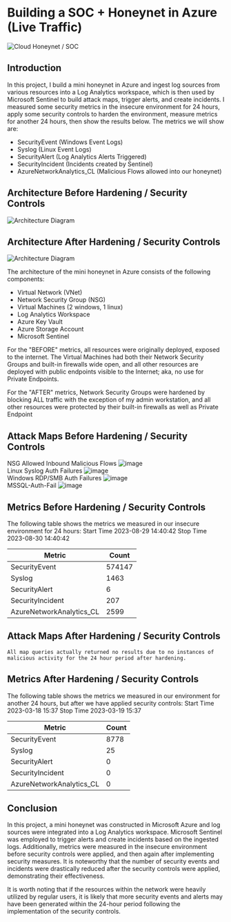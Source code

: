 # Building a SOC + Honeynet in Azure (Live Traffic)
![Cloud Honeynet / SOC](https://i.imgur.com/ZWxe03e.jpg)

## Introduction

In this project, I build a mini honeynet in Azure and ingest log sources from various resources into a Log Analytics workspace, which is then used by Microsoft Sentinel to build attack maps, trigger alerts, and create incidents. I measured some security metrics in the insecure environment for 24 hours, apply some security controls to harden the environment, measure metrics for another 24 hours, then show the results below. The metrics we will show are:

- SecurityEvent (Windows Event Logs)
- Syslog (Linux Event Logs)
- SecurityAlert (Log Analytics Alerts Triggered)
- SecurityIncident (Incidents created by Sentinel)
- AzureNetworkAnalytics_CL (Malicious Flows allowed into our honeynet)

## Architecture Before Hardening / Security Controls
![Architecture Diagram](https://i.imgur.com/aBDwnKb.jpg)

## Architecture After Hardening / Security Controls
![Architecture Diagram](https://i.imgur.com/YQNa9Pp.jpg)

The architecture of the mini honeynet in Azure consists of the following components:

- Virtual Network (VNet)
- Network Security Group (NSG)
- Virtual Machines (2 windows, 1 linux)
- Log Analytics Workspace
- Azure Key Vault
- Azure Storage Account
- Microsoft Sentinel

For the "BEFORE" metrics, all resources were originally deployed, exposed to the internet. The Virtual Machines had both their Network Security Groups and built-in firewalls wide open, and all other resources are deployed with public endpoints visible to the Internet; aka, no use for Private Endpoints.

For the "AFTER" metrics, Network Security Groups were hardened by blocking ALL traffic with the exception of my admin workstation, and all other resources were protected by their built-in firewalls as well as Private Endpoint

## Attack Maps Before Hardening / Security Controls
NSG Allowed Inbound Malicious Flows ![image](https://github.com/nigelamoss/Azure-SOC/assets/91230399/280bb627-2222-4bdd-85bc-5257b43026cd)<br>
Linux Syslog Auth Failures ![image](https://github.com/nigelamoss/Azure-SOC/assets/91230399/5aeb3ba4-302b-4223-a04f-a6d1a59b9f0d)<br>
Windows RDP/SMB Auth Failures ![image](https://github.com/nigelamoss/Azure-SOC/assets/91230399/76d709e5-9410-4068-b470-78ee1fd6b38b)
<br>
MSSQL-Auth-Fail ![image](https://github.com/nigelamoss/Azure-SOC/assets/91230399/92972fdf-5d39-4955-ae24-13294b2ddd39)

## Metrics Before Hardening / Security Controls

The following table shows the metrics we measured in our insecure environment for 24 hours:
Start Time 2023-08-29 14:40:42
Stop Time 2023-08-30 14:40:42

| Metric                   | Count
| ------------------------ | -----
| SecurityEvent            | 574147
| Syslog                   | 1463
| SecurityAlert            | 6
| SecurityIncident         | 207
| AzureNetworkAnalytics_CL | 2599

## Attack Maps After Hardening / Security Controls

```All map queries actually returned no results due to no instances of malicious activity for the 24 hour period after hardening.```

## Metrics After Hardening / Security Controls

The following table shows the metrics we measured in our environment for another 24 hours, but after we have applied security controls:
Start Time 2023-03-18 15:37
Stop Time	2023-03-19 15:37

| Metric                   | Count
| ------------------------ | -----
| SecurityEvent            | 8778
| Syslog                   | 25
| SecurityAlert            | 0
| SecurityIncident         | 0
| AzureNetworkAnalytics_CL | 0

## Conclusion

In this project, a mini honeynet was constructed in Microsoft Azure and log sources were integrated into a Log Analytics workspace. Microsoft Sentinel was employed to trigger alerts and create incidents based on the ingested logs. Additionally, metrics were measured in the insecure environment before security controls were applied, and then again after implementing security measures. It is noteworthy that the number of security events and incidents were drastically reduced after the security controls were applied, demonstrating their effectiveness.

It is worth noting that if the resources within the network were heavily utilized by regular users, it is likely that more security events and alerts may have been generated within the 24-hour period following the implementation of the security controls.
